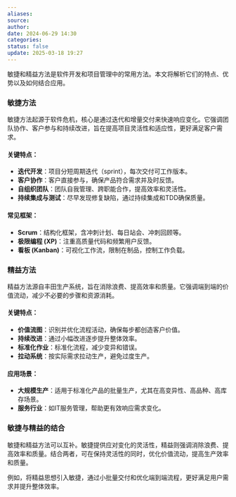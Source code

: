 ```yaml
---
aliases: 
source: 
author: 
date: 2024-06-29 14:30
categories: 
status: false
update: 2025-03-18 19:27
---
```

敏捷和精益方法是软件开发和项目管理中的常用方法。本文将解析它们的特点、优势以及如何结合应用。

### 敏捷方法

敏捷方法起源于软件危机，核心是通过迭代和增量交付来快速响应变化。它强调团队协作、客户参与和持续改进，旨在提高项目灵活性和适应性，更好满足客户需求。

#### 关键特点：

*   **迭代开发**：项目分短周期迭代（sprint），每次交付可工作版本。
*   **客户协作**：客户直接参与，确保产品符合需求并及时反馈。
*   **自组织团队**：团队自我管理、跨职能合作，提高效率和灵活性。
*   **持续集成与测试**：尽早发现修复缺陷，通过持续集成和TDD确保质量。

#### 常见框架：

*   **Scrum**：结构化框架，含冲刺计划、每日站会、冲刺回顾等。
*   **极限编程 (XP)**：注重高质量代码和频繁用户反馈。
*   **看板 (Kanban)**：可视化工作流，限制在制品，控制工作负载。

### 精益方法

精益方法源自丰田生产系统，旨在消除浪费、提高效率和质量。它强调端到端的价值流动，减少不必要的步骤和资源消耗。

#### 关键特点：

*   **价值流图**：识别并优化流程活动，确保每步都创造客户价值。
*   **持续改进**：通过小幅改进逐步提升整体效率。
*   **标准化作业**：标准化流程，减少变异和错误。
*   **拉动系统**：按实际需求拉动生产，避免过度生产。

#### 应用场景：

*   **大规模生产**：适用于标准化产品的批量生产，尤其在高变异性、高品种、高库存场景。
*   **服务行业**：如IT服务管理，帮助更有效响应需求变化。

### 敏捷与精益的结合

敏捷和精益方法可以互补。敏捷提供应对变化的灵活性，精益则强调消除浪费、提高效率和质量。结合两者，可在保持灵活性的同时，优化价值流动，提高生产效率和质量。

例如，将精益思想引入敏捷，通过小批量交付和优化端到端流程，更好满足用户需求并提升整体效率。
